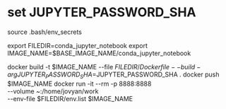 # set JUPYTER_PASSWORD_SHA
source .bash/env_secrets

export FILEDIR=conda_jupyter_notebook
export IMAGE_NAME=$BASE_IMAGE_NAME/conda_jupyter_notebook

docker build -t $IMAGE_NAME --file $FILEDIR/Dockerfile --build-arg JUPYTER_PASSWORD_SHA=$JUPYTER_PASSWORD_SHA .
docker push $IMAGE_NAME
docker run -it --rm -p 8888:8888 \
--volume ~:/home/jovyan/work \
--env-file $FILEDIR/env.list $IMAGE_NAME